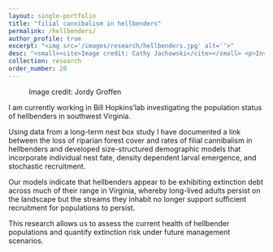 ```yaml
---
layout: single-portfolio
title: "filial cannibalism in hellbenders"
permalink: /hellbenders/
author_profile: true
excerpt: "<img src='/images/research/hellbenders.jpg' alt=''>"
desc: "<small><cite>Image credit: Cathy Jachowski</cite></small> <p>Investigating parental care, nest fate, and the population status of North America's largest salamander</p>"
collection: research
order_number: 20
---
```


<figure class="align-right">
  <img src="{{ site.url }}{{ site.baseurl }}/images/research/hellbender_profile.jpg" alt="">
  <figcaption>Image credit: Jordy Groffen</figcaption>
</figure> 

I am currently working in Bill Hopkins’lab investigating the population status of hellbenders in southwest Virginia. 

Using data from a long-term nest box study I have documented a link between the loss of riparian forest cover and rates of filial cannibalism in hellbenders and developed size-structured demographic models that incorporate individual nest fate, density dependent larval emergence, and stochastic recruitment. 

Our models indicate that hellbenders appear to be exhibiting extinction debt across much of their range in Virginia, whereby long-lived adults persist on the landscape but the streams they inhabit no longer support sufficient recruitment for populations to persist.

This research allows us to assess the current health of hellbender populations and quantify extinction risk under future management scenarios. 
